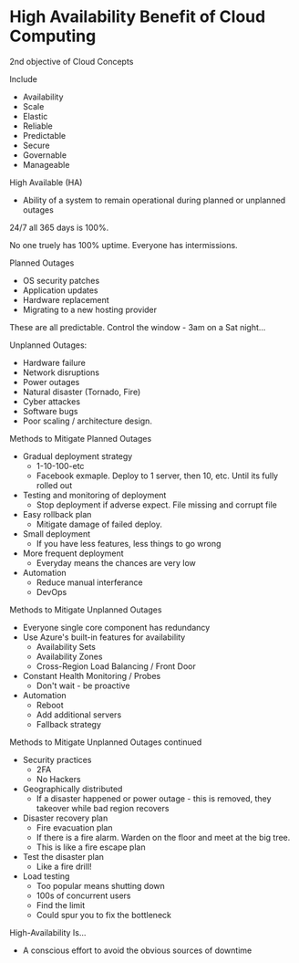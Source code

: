 # High Availability Benefit of Cloud Computing

2nd objective of Cloud Concepts

Include
* Availability
* Scale
* Elastic
* Reliable
* Predictable
* Secure
* Governable
* Manageable

High Available (HA)
* Ability of a system to remain operational during planned or unplanned outages

24/7 all 365 days is 100%.

No one truely has 100% uptime. Everyone has intermissions.

Planned Outages
* OS security patches
* Application updates
* Hardware replacement
* Migrating to a new hosting provider

These are all predictable. Control the window - 3am on a Sat night...

Unplanned Outages:
* Hardware failure
* Network disruptions
* Power outages
* Natural disaster (Tornado, Fire)
* Cyber attackes
* Software bugs
* Poor scaling / architecture design.

Methods to Mitigate Planned Outages
* Gradual deployment strategy
  * 1-10-100-etc
  * Facebook exmaple. Deploy to 1 server, then 10, etc. Until its fully rolled out
* Testing and monitoring of deployment
  * Stop deployment if adverse expect. File missing and corrupt file
* Easy rollback plan
  * Mitigate damage of failed deploy.
* Small deployment
  * If you have less features, less things to go wrong
* More frequent deployment
  * Everyday means the chances are very low
* Automation
  * Reduce manual interferance
  * DevOps

Methods to Mitigate Unplanned Outages
* Everyone single core component has redundancy
* Use Azure's built-in features for availability
  * Availability Sets
  * Availability Zones
  * Cross-Region Load Balancing / Front Door
* Constant Health Monitoring / Probes
  * Don't wait - be proactive
* Automation
  * Reboot
  * Add additional servers
  * Fallback strategy

Methods to Mitigate Unplanned Outages continued
* Security practices
  * 2FA
  * No Hackers
* Geographically distributed
  * If a disaster happened or power outage - this is removed, they takeover while bad region recovers
* Disaster recovery plan
  * Fire evacuation plan
  * If there is a fire alarm. Warden on the floor and meet at the big tree.
  * This is like a fire escape plan
* Test the disaster plan
  * Like a fire drill!
* Load testing
  * Too popular means shutting down
  * 100s of concurrent users
  * Find the limit
  * Could spur you to fix the bottleneck

High-Availability Is...
* A conscious effort to avoid the obvious sources of downtime

